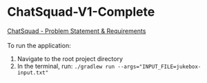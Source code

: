 # ChatSquad-V1-Complete
[ChatSquad - Problem Statement & Requirements](https://docs.google.com/document/d/1QdMAoqc2xbEiXXwxA9Tvks4SzWzM7dAZKDJ2G_r3YXc/)
<br /><br />
To run the application:
1. Navigate to the root project directory
2. In the terminal, run: ```./gradlew run --args="INPUT_FILE=jukebox-input.txt"```
